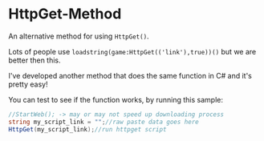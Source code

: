 # HttpGet-Method

An alternative method for using ``HttpGet()``.

Lots of people use `loadstring(game:HttpGet(('link'),true))()` but we are better then this.

I've developed another method that does the same function in C# and it's pretty easy!


You can test to see if the function works, by running this sample:
```csharp
//StartWeb(); -> may or may not speed up downloading process
string my_script_link = "";//raw paste data goes here
HttpGet(my_script_link);//run httpget script
```
